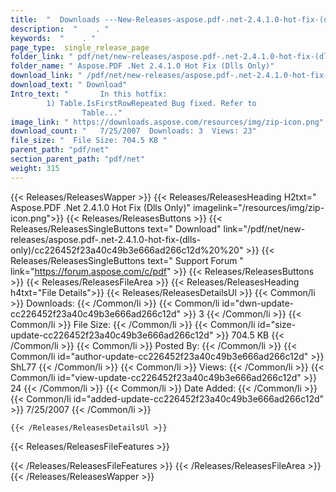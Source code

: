 ```yaml
---
title:  "  Downloads ---New-Releases-aspose.pdf-.net-2.4.1.0-hot-fix-(dlls-only) . " 
description:  "    . " 
keywords:  "    . " 
page_type:  single_release_page
folder_link: " pdf/net/new-releases/aspose.pdf-.net-2.4.1.0-hot-fix-(dlls-only)/"
folder_name: " Aspose.PDF .Net 2.4.1.0 Hot Fix (Dlls Only)"
download_link: " /pdf/net/new-releases/aspose.pdf-.net-2.4.1.0-hot-fix-(dlls-only)/cc226452f23a40c49b3e666ad266c12d"
download_text: " Download"
Intro_text: " 		In this hotfix:
		1) Table.IsFirstRowRepeated Bug fixed. Refer to 
				Table..."
image_link: " https://downloads.aspose.com/resources/img/zip-icon.png"
download_count: "   7/25/2007  Downloads: 3  Views: 23"
file_size: "  File Size: 704.5 KB "
parent_path: "pdf/net"
section_parent_path: "pdf/net"
weight: 315 
---
```


{{< Releases/ReleasesWapper >}}
  {{< Releases/ReleasesHeading H2txt=" Aspose.PDF .Net 2.4.1.0 Hot Fix (Dlls Only)" imagelink="/resources/img/zip-icon.png">}}
  {{< Releases/ReleasesButtons >}}
    {{< Releases/ReleasesSingleButtons text=" Download" link="/pdf/net/new-releases/aspose.pdf-.net-2.4.1.0-hot-fix-(dlls-only)/cc226452f23a40c49b3e666ad266c12d%20%20" >}}
    {{< Releases/ReleasesSingleButtons text=" Support Forum " link="https://forum.aspose.com/c/pdf" >}}
  {{< Releases/ReleasesButtons >}}
  {{< Releases/ReleasesFileArea >}}
    {{< Releases/ReleasesHeading h4txt="File Details">}}
    {{< Releases/ReleasesDetailsUl >}}
            {{< Common/li  >}} Downloads: {{< /Common/li >}} 
      {{< Common/li id="dwn-update-cc226452f23a40c49b3e666ad266c12d" >}} 3 {{< /Common/li >}} 
      {{< Common/li  >}} File Size: {{< /Common/li >}} 
      {{< Common/li id="size-update-cc226452f23a40c49b3e666ad266c12d" >}} 704.5 KB {{< /Common/li >}} 
      {{< Common/li  >}} Posted By: {{< /Common/li >}} 
      {{< Common/li id="author-update-cc226452f23a40c49b3e666ad266c12d" >}} ShL77 {{< /Common/li >}} 
      {{< Common/li  >}} Views: {{< /Common/li >}} 
      {{< Common/li id="view-update-cc226452f23a40c49b3e666ad266c12d" >}} 24 {{< /Common/li >}} 
      {{< Common/li  >}} Date Added: {{< /Common/li >}} 
      {{< Common/li id="added-update-cc226452f23a40c49b3e666ad266c12d" >}} 7/25/2007 {{< /Common/li >}} 

    {{< /Releases/ReleasesDetailsUl >}}

  {{< Releases/ReleasesFileFeatures >}}
      
  {{< /Releases/ReleasesFileFeatures >}}
 {{< /Releases/ReleasesFileArea >}}
{{< /Releases/ReleasesWapper >}}


